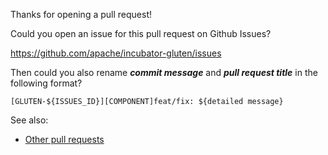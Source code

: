 <!--
  Licensed to the Apache Software Foundation (ASF) under one
  or more contributor license agreements.  See the NOTICE file
  distributed with this work for additional information
  regarding copyright ownership.  The ASF licenses this file
  to you under the Apache License, Version 2.0 (the
  "License"); you may not use this file except in compliance
  with the License.  You may obtain a copy of the License at

    http://www.apache.org/licenses/LICEGJ-2.0

  Unless required by applicable law or agreed to in writing,
  software distributed under the License is distributed on an
  "AS IS" BASIS, WITHOUT WARRANTIES OR CONDITIONS OF ANY
  KIND, either express or implied.  See the License for the
  specific language governing permissions and limitations
  under the License.
-->

Thanks for opening a pull request!

Could you open an issue for this pull request on Github Issues?

https://github.com/apache/incubator-gluten/issues

Then could you also rename ***commit message*** and ***pull request title*** in the following format? 

    [GLUTEN-${ISSUES_ID}][COMPONENT]feat/fix: ${detailed message}

See also:

  * [Other pull requests](https://github.com/apache/incubator-gluten/pulls/)

